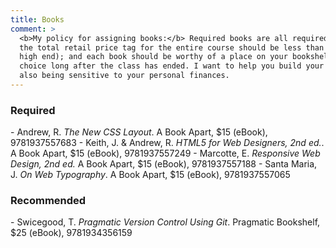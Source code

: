 ```yaml
---
title: Books
comment: >
  <b>My policy for assigning books:</b> Required books are all required in the edition indicated;
  the total retail price tag for the entire course should be less than $100 (this one is $60 on the
  high end); and each book should be worthy of a place on your bookshelf or electronic device of
  choice long after the class has ended. I want to help you build your professional library while
  also being sensitive to your personal finances.
---
```


<section class="required" markdown="1">
<h3>Required</h3>
- Andrew, R. <cite>The New CSS Layout</cite>. A Book Apart, $15 (eBook), 9781937557683
- Keith, J. & Andrew, R. <cite>HTML5 for Web Designers, 2nd ed.</cite>. A Book Apart, $15 (eBook),
  9781937557249
- Marcotte, E. <cite>Responsive Web Design, 2nd ed.</cite> A Book Apart, $15 (eBook), 9781937557188
- Santa Maria, J. <cite>On Web Typography</cite>. A Book Apart, $15 (eBook), 9781937557065


<aside class="recommended" markdown="1">
<h3>Recommended</h3>
- Swicegood, T. <cite>Pragmatic Version Control Using Git</cite>. Pragmatic Bookshelf, $25 (eBook),
  9781934356159
</aside>
</section>
